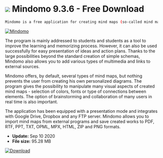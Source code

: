 # ![](https://cdn.softexe.net/static/icon/1/mindomo-8978.png) Mindomo 9.3.6 - Free Download

```sh
Mindomo is a free application for creating mind maps (so-called mind maps) that facilitate describing complex issues, projects, etc. in a comprehensible way.
```
[![Mindomo](https://gallery.dpcdn.pl/imgc/Tools/80340/g_-_420x350_1.5_-_xd2a1ff0d-e8ee-48d8-9912-1f4e67284b47.png)](https://softexe.net/win/business/other/mindomo:hagh.html)

The program is mainly addressed to students and students as a tool to improve the learning and memorizing process. However, it can also be used successfully for easy presentation of ideas and action plans. Thanks to the large possibilities beyond the standard creation of simple schemas, Mindomo also allows you to add various types of multimedia and links to external sources.
 
 Mindomo offers, by default, several types of mind maps, but nothing prevents the user from creating his own personalized diagrams. The program gives the possibility to manipulate many visual aspects of created mind maps - selection of colors, fonts or type of connections between elements. The option of brainstorming and collaboration of many users in real time is also important.
 
 The application has been equipped with a presentation mode and integrates with Google Drive, Dropbox and any FTP server. Mindomo allows you to import mind maps from external programs and save created works to PDF, RTF, PPT, TXT, OPML, MPX, HTML, ZIP and PNG formats.


- **Update:** Sep 10 2020
- **File size:** 95.28 MB

[![Download](https://cdn.softexe.net/static/img/download.png)](https://softexe.net/win/business/other/mindomo:hagh.html)

